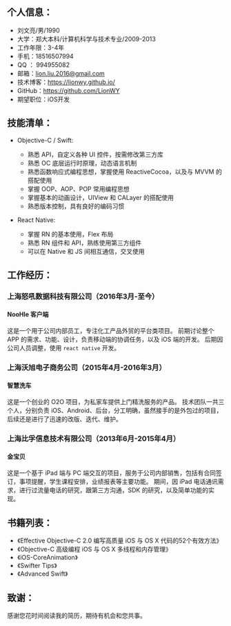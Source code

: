 
## 个人信息：

* 刘文亮/男/1990
* 大学：郑大本科/计算机科学与技术专业/2009-2013
* 工作年限：3-4年
* 手机：18516507994
* QQ ： 994955082
* 邮箱：lion.liu.2016@gmail.com
* 技术博客：https://lionwy.github.io/
* GitHub：https://github.com/LionWY
* 期望职位：iOS开发

## 技能清单：

* Objective-C / Swift: 
    * 熟悉 API，自定义各种 UI 控件，按需修改第三方库
    * 熟悉 OC 底层运行时原理，动态语言机制
    * 熟悉函数响应式编程思想，掌握使用 ReactiveCocoa，以及与 MVVM 的搭配使用
    * 掌握 OOP、AOP、POP 常用编程思想
    * 掌握基本的动画设计，UIView 和 CALayer 的搭配使用
    * 熟悉版本控制，具有良好的编码习惯　

* React Native: 
    * 掌握 RN 的基本使用，Flex 布局
    * 熟悉 RN 组件和 API，熟练使用第三方组件
    * 可以在 Native 和 JS 间相互通信，交叉使用

## 工作经历：

### 上海怒吼数据科技有限公司（2016年3月-至今）

#### NooHle 客户端
这是一个用于公司内部员工，专注化工产品外贸的平台类项目。
前期讨论整个 APP 的需求、功能、设计，负责移动端的协调任务，以及 iOS 端的开发。
后期因公司人员调整，使用 `react native` 开发。

### 上海沃旭电子商务公司（2015年4月-2016年3月）

#### 智慧洗车
这是一个创业的 O2O 项目，为私家车提供上门精洗服务的产品。
技术团队一共三个人，分别负责 iOS、Android、后台，分工明确，虽然接手的是外包过的项目，后续还是进行了迅速的改版、迭代、维护。

### 上海比孚信息技术有限公司（2013年6月-2015年4月）

#### 金宝贝
这是一个基于 iPad 端与 PC 端交互的项目，服务于公司内部销售，包括有合同签订，事项提醒，学生课程安排，业绩报表等主要功能。
期间，因 iPad 电话通讯需求，进行过流量电话的研究，跟第三方沟通，SDK 的研究，以及简单功能的实现。

## 书籍列表：

* 《Effective Objective-C 2.0 编写高质量 iOS 与 OS X 代码的52个有效方法》
* 《Objective-C 高级编程 iOS 与 OS X 多线程和内存管理》
* 《iOS-CoreAnimation》
* 《Swifter Tips》
* 《Advanced Swift》

## 致谢：
感谢您花时间阅读我的简历，期待有机会和您共事。

